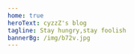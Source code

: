 ```yaml
---
home: true
heroText: cyzzZ's blog
tagline: Stay hungry,stay foolish
bannerBg: /img/b72v.jpg
---
```


